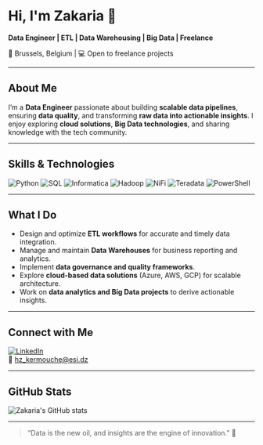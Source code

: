 # Hi, I'm Zakaria 👋

**Data Engineer | ETL | Data Warehousing | Big Data | Freelance**

📍 Brussels, Belgium | 💻 Open to freelance projects

---

## About Me
I’m a **Data Engineer** passionate about building **scalable data pipelines**, ensuring **data quality**, and transforming **raw data into actionable insights**. I enjoy exploring **cloud solutions**, **Big Data technologies**, and sharing knowledge with the tech community.

---

## Skills & Technologies

![Python](https://img.shields.io/badge/-Python-333333?style=for-the-badge&logo=python)
![SQL](https://img.shields.io/badge/-SQL-333333?style=for-the-badge&logo=postgresql)
![Informatica](https://img.shields.io/badge/-Informatica-333333?style=for-the-badge)
![Hadoop](https://img.shields.io/badge/-Hadoop-333333?style=for-the-badge&logo=apachehadoop)
![NiFi](https://img.shields.io/badge/-Apache%20NiFi-333333?style=for-the-badge&logo=apache)
![Teradata](https://img.shields.io/badge/-Teradata-333333?style=for-the-badge)
![PowerShell](https://img.shields.io/badge/-PowerShell-333333?style=for-the-badge&logo=powershell)

---

## What I Do
- Design and optimize **ETL workflows** for accurate and timely data integration.  
- Manage and maintain **Data Warehouses** for business reporting and analytics.  
- Implement **data governance and quality frameworks**.  
- Explore **cloud-based data solutions** (Azure, AWS, GCP) for scalable architecture.  
- Work on **data analytics and Big Data projects** to derive actionable insights.  

---

## Connect with Me
[![LinkedIn](https://img.shields.io/badge/-LinkedIn-0077B5?style=for-the-badge&logo=linkedin&logoColor=white)](https://www.linkedin.com/in/zakaria-abdelmoumen-kermouche)  
📧 [hz_kermouche@esi.dz](mailto:hz_kermouche@esi.dz)

---

## GitHub Stats
![Zakaria's GitHub stats](https://github-readme-stats.vercel.app/api?username=ZakariaKermouche&show_icons=true&theme=radical)

---

> “Data is the new oil, and insights are the engine of innovation.” 🚀
